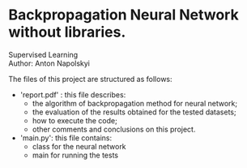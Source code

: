 # Backpropagation Neural Network without libraries.

Supervised Learning
</br>Author: Anton Napolskyi

The files of this project are structured as follows:
- 	'report.pdf'	: this file describes:
	- the algorithm of backpropagation method for neural network;
	- the evaluation of the results obtained for the tested datasets;
	- how to execute the code;
	- other comments and conclusions on this project.
- 'main.py': this file contains:
	- class for the neural network
	- main for running the tests
